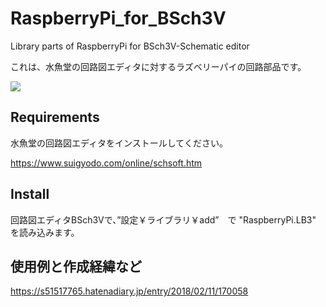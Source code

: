 # RaspberryPi_for_BSch3V
Library parts of  RaspberryPi for  BSch3V-Schematic editor

これは、水魚堂の回路図エディタに対するラズベリーパイの回路部品です。

<img src="https://github.com/s51517765/RaspberryPi_for_BSch3V/blob/master/image.png">

## Requirements

水魚堂の回路図エディタをインストールしてください。

https://www.suigyodo.com/online/schsoft.htm

## Install

回路図エディタBSch3Vで、”設定￥ライブラリ￥add”　で "RaspberryPi.LB3" を読み込みます。

## 使用例と作成経緯など

https://s51517765.hatenadiary.jp/entry/2018/02/11/170058
